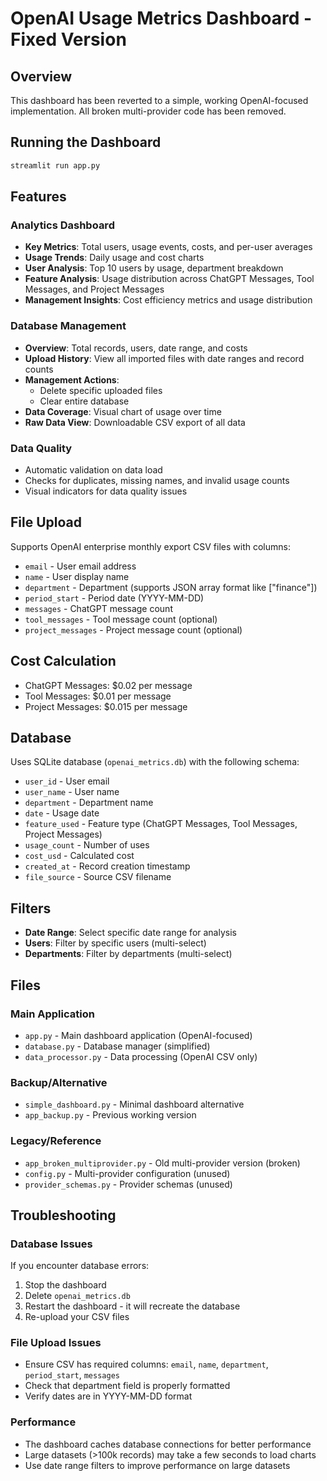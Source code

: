 # OpenAI Usage Metrics Dashboard - Fixed Version

## Overview
This dashboard has been reverted to a simple, working OpenAI-focused implementation. All broken multi-provider code has been removed.

## Running the Dashboard

```bash
streamlit run app.py
```

## Features

### Analytics Dashboard
- **Key Metrics**: Total users, usage events, costs, and per-user averages
- **Usage Trends**: Daily usage and cost charts
- **User Analysis**: Top 10 users by usage, department breakdown
- **Feature Analysis**: Usage distribution across ChatGPT Messages, Tool Messages, and Project Messages
- **Management Insights**: Cost efficiency metrics and usage distribution

### Database Management
- **Overview**: Total records, users, date range, and costs
- **Upload History**: View all imported files with date ranges and record counts
- **Management Actions**:
  - Delete specific uploaded files
  - Clear entire database
- **Data Coverage**: Visual chart of usage over time
- **Raw Data View**: Downloadable CSV export of all data

### Data Quality
- Automatic validation on data load
- Checks for duplicates, missing names, and invalid usage counts
- Visual indicators for data quality issues

## File Upload
Supports OpenAI enterprise monthly export CSV files with columns:
- `email` - User email address
- `name` - User display name
- `department` - Department (supports JSON array format like ["finance"])
- `period_start` - Period date (YYYY-MM-DD)
- `messages` - ChatGPT message count
- `tool_messages` - Tool message count (optional)
- `project_messages` - Project message count (optional)

## Cost Calculation
- ChatGPT Messages: $0.02 per message
- Tool Messages: $0.01 per message
- Project Messages: $0.015 per message

## Database
Uses SQLite database (`openai_metrics.db`) with the following schema:
- `user_id` - User email
- `user_name` - User name
- `department` - Department name
- `date` - Usage date
- `feature_used` - Feature type (ChatGPT Messages, Tool Messages, Project Messages)
- `usage_count` - Number of uses
- `cost_usd` - Calculated cost
- `created_at` - Record creation timestamp
- `file_source` - Source CSV filename

## Filters
- **Date Range**: Select specific date range for analysis
- **Users**: Filter by specific users (multi-select)
- **Departments**: Filter by departments (multi-select)

## Files

### Main Application
- `app.py` - Main dashboard application (OpenAI-focused)
- `database.py` - Database manager (simplified)
- `data_processor.py` - Data processing (OpenAI CSV only)

### Backup/Alternative
- `simple_dashboard.py` - Minimal dashboard alternative
- `app_backup.py` - Previous working version

### Legacy/Reference
- `app_broken_multiprovider.py` - Old multi-provider version (broken)
- `config.py` - Multi-provider configuration (unused)
- `provider_schemas.py` - Provider schemas (unused)

## Troubleshooting

### Database Issues
If you encounter database errors:
1. Stop the dashboard
2. Delete `openai_metrics.db`
3. Restart the dashboard - it will recreate the database
4. Re-upload your CSV files

### File Upload Issues
- Ensure CSV has required columns: `email`, `name`, `department`, `period_start`, `messages`
- Check that department field is properly formatted
- Verify dates are in YYYY-MM-DD format

### Performance
- The dashboard caches database connections for better performance
- Large datasets (>100k records) may take a few seconds to load charts
- Use date range filters to improve performance on large datasets
